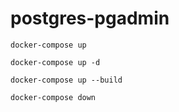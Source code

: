 # postgres-pgadmin

```
docker-compose up
```
```
docker-compose up -d
```

```
docker-compose up --build
```

```
docker-compose down
```
